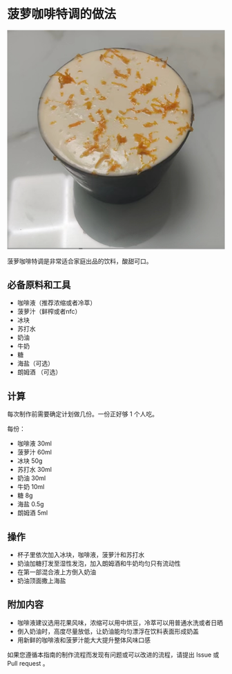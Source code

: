 # 菠萝咖啡特调的做法

![示例菜成品](./菠萝咖啡特调.png)

菠萝咖啡特调是非常适合家庭出品的饮料，酸甜可口。

## 必备原料和工具

- 咖啡液（推荐浓缩或者冷萃）
- 菠萝汁（鲜榨或者nfc）
- 冰块
- 苏打水
- 奶油
- 牛奶
- 糖 
- 海盐（可选）
- 朗姆酒 （可选）

## 计算
每次制作前需要确定计划做几份。一份正好够 1 个人吃。

每份：

- 咖啡液 30ml
- 菠萝汁 60ml
- 冰块 50g
- 苏打水 30ml
- 奶油 30ml 
- 牛奶 10ml
- 糖 8g 
- 海盐 0.5g
- 朗姆酒 5ml

## 操作

- 杯子里依次加入冰块，咖啡液，菠萝汁和苏打水
- 奶油加糖打发至湿性发泡，加入朗姆酒和牛奶均匀只有流动性
- 在第一部混合液上方倒入奶油
- 奶油顶面撒上海盐

## 附加内容

- 咖啡液建议选用花果风味，浓缩可以用中烘豆，冷萃可以用普通水洗或者日晒
- 倒入奶油时，高度尽量放低，让奶油能均匀漂浮在饮料表面形成奶盖
- 用新鲜的咖啡液和菠萝汁能大大提升整体风味口感

如果您遵循本指南的制作流程而发现有问题或可以改进的流程，请提出 Issue 或 Pull request 。
